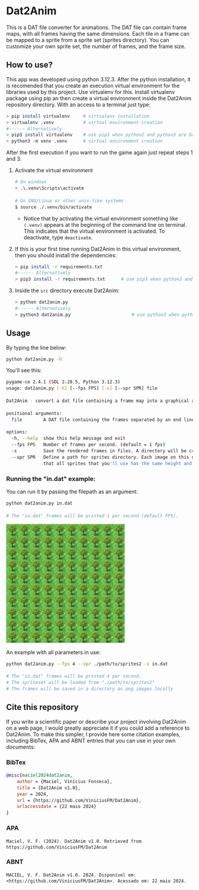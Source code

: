 # Dat2Anim

This is a DAT file converter for animations. The DAT file can contain frame maps, with all frames having the same dimensions. Each tile in a frame can be mapped to a sprite from a sprite set (sprites directory). You can customize your own sprite set, the number of frames, and the frame size.

## How to use?

This app was developed using python 3.12.3. After the python installation, it is recomended that you create an execution virtual environment for the libraries used by this project. Use virtualenv for this. Install virtualenv package using pip an then create a virtual environment inside the Dat2Anim repository directory. With an access to a terminal just type:

```bash
> pip install virtualenv     # virtualenv installation
> virtualenv .venv           # virtual environment creation
#------ Alternatively
> pip3 install virtualenv    # use pip3 when python2 and python3 are both available in the system
> python3 -m venv .venv      # virtual environment creation
```

After the first execution if you want to run the game again just repeat steps 1 and 3.

1. Activate the virtual environment

    ```bash
    # On windows
    > .\.venv\Scripts\activate

    # On GNU/Linux or other unix-like systems
    $ source ./.venv/bin/activate
    ```
    
    * Notice that by activating the virtual environment something like `(.venv)` appears at the beginning of the command line on terminal. This indicates that the virtual environment is activated. To deactivate, type `deactivate`.

2. If this is your first time running Dat2Anim in this virtual environment, then you should install the dependencies:

    ```bash
    > pip install -r requirements.txt
    #------ Alternatively
    > pip3 install -r requirements.txt      # use pip3 when python2 and python3 are both available in the system
    ```

3. Inside the `src` directory execute Dat2Anim:

    ```bash
    > python dat2anim.py
    #------ Alternatively
    > python3 dat2anim.py                       # use python3 when python2 and python3 are both available in the system
    ```

## Usage

By typing the line below:

```bash
python dat2anim.py -h
```

You'll see this:

```bash
pygame-ce 2.4.1 (SDL 2.28.5, Python 3.12.3)
usage: dat2anim.py [-h] [--fps FPS] [-s] [--spr SPR] file

Dat2Anim - convert a dat file containing a frame map into a graphical animation.

positional arguments:
  file        A DAT file containing the frames separated by an end line. See the example "in.dat".

options:
  -h, --help  show this help message and exit
  --fps FPS   Number of frames per second. (default = 1 fps)
  -s          Save the rendered frames in files. A directory will be created containing the rendered frames.
  --spr SPR   Define a path for sprites directory. Each image on this dir may be a png formatted as <id>.png. (e.g. "0.png") for id=0. Make sure
              that all sprites that you'll use has the same height and width. (default = /path/to/dat2anim/sprites)
```

### Running the "in.dat" example:

You can run it by passing the filepath as an argument:

```bash
python dat2anim.py in.dat

# The "in.dat" frames will be printed 1 per second (default FPS).
```

<img src="./screenshot/example.gif">

An example with all parameters in use:

```bash
python dat2anim.py --fps 4 --spr ./path/to/sprites2 -s in.dat

# The "in.dat" frames will be printed 4 per second.
# The spriteset will be loaded from "./path/to/sprites2"
# The frames will be saved in a directory as png images locally
```

## Cite this repository

If you write a scientific paper or describe your project involving Dat2Anim on a web page, I would greatly appreciate it if you could add a reference to Dat2Anim. To make this simpler, I provide here some citation examples, including BibTex, APA and ABNT entries that you can use in your own documents:

### BibTex

```bib
@misc{maciel2024dat2anim,
    author = {Maciel, Vinícius Fonseca},
    title = {Dat2Anim v1.0},
    year = 2024,
    url = {https://github.com/ViniciusFM/Dat2Anim},
    urlaccessdate = {22 maio 2024}
}
```

### APA

```
Maciel, V. F. (2024). Dat2Anim v1.0. Retrieved from https://github.com/ViniciusFM/Dat2Anim
```

### ABNT

```
MACIEL, V. F. Dat2Anim v1.0. 2024. Disponível em: <https://github.com/ViniciusFM/Dat2Anim>. Acessado em: 22 maio 2024.
```
